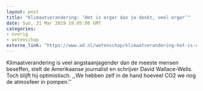 ```yaml
---
layout: post
title: "Klimaatverandering: ‘Het is erger dan je denkt, veel erger’"
date: Sun, 31 Mar 2019 19:05:00 GMT
categories: 
- overig 
- wetenschap 
externe_link: "https://www.ad.nl/wetenschap/klimaatverandering-het-is-erger-dan-je-denkt-veel-erger~a7811caf/"
---
```


Klimaatverandering is veel angstaanjagender dan de meeste mensen beseffen, stelt de Amerikaanse journalist en schrijver David Wallace-Wells. Toch blijft hij optimistisch. ,,We hebben zelf in de hand hoeveel CO2 we nog de atmosfeer in pompen.’’

